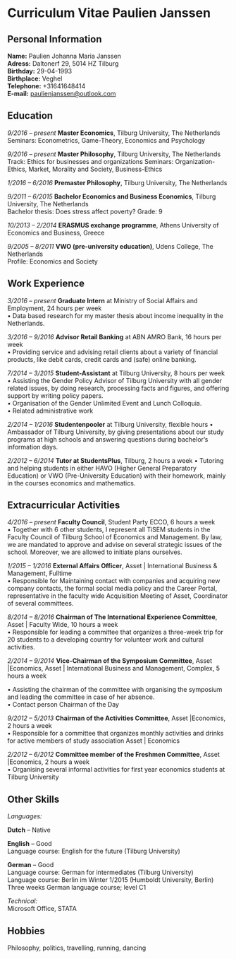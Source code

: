 # Curriculum Vitae Paulien Janssen

## Personal Information  
**Name:** Paulien Johanna Maria Janssen  
**Adress:** Daltonerf 29, 5014 HZ Tilburg  
**Birthday:** 29-04-1993  
**Birthplace:** Veghel  
**Telephone:** +31641648414  
**E-mail:** paulienjanssen@outlook.com  

## Education  

*9/2016 – present*   **Master Economics**, Tilburg University, The Netherlands  
		     Seminars: Econometrics, Game-Theory, Economics and Psychology  
		     
*9/2016 – present*   **Master Philosophy**, Tilburg University, The Netherlands   
		     Track: Ethics for businesses and organizations
		     Seminars: Organization-Ethics, Market, Morality and Society, Business-Ethics
		     
*1/2016 – 6/2016*    **Premaster Philosophy**, Tilburg University, The Netherlands   

*9/2011 – 6/2015*    **Bachelor Economics and Business Economics**, Tilburg University, The Netherlands    
	             Bachelor thesis: Does stress affect poverty? Grade: 9    
			
*10/2013 – 2/2014*   **ERASMUS exchange programme**, Athens University of Economics and Business, Greece  

*9/2005 – 8/2011*    **VWO (pre-university education)**, Udens College, The Netherlands  
                     Profile: Economics and Society  

## Work Experience  

*3/2016 – present*	**Graduate Intern** at Ministry of Social Affairs and Employment, 24 hours per week  
•	  Data based research for my master thesis about income inequality in the Netherlands.    

*3/2016 – 9/2016*	**Advisor Retail Banking** at ABN AMRO Bank, 16 hours per week  
•	  Providing service and advising retail clients about a variety of financial products, like debit cards, credit cards and (safe) online banking. 

*7/2014 – 3/2015*	**Student-Assistant** at Tilburg University, 8 hours per week  
•	Assisting the Gender Policy Advisor of Tilburg University with all gender related issues, by doing research, processing facts and figures, and offering support by writing policy papers.     
•	Organisation of the Gender Unlimited Event and Lunch Colloquia.   
•	Related administrative work   

*2/2014 – 1/2016*   	**Studentenpooler** at Tilburg University, flexible hours 
•	Ambassador of Tilburg University, by giving presentations about our study programs at high schools and answering questions during bachelor’s information days.   

*2/2012 – 6/2014*  	**Tutor at StudentsPlus**, Tilburg, 2 hours a week
•	Tutoring and helping students in either HAVO (Higher General Preparatory Education) or VWO (Pre-University Education) with their homework, mainly in the courses economics and mathematics.  

## Extracurricular Activities  

*4/2016 – present*	**Faculty Council**, Student Party ECCO, 6 hours a week  
•	Together with 6 other students, I represent all TiSEM students in the Faculty Council of Tilburg School of Economics and Management. By law, we are mandated to approve and advise on several strategic issues of the school. Moreover, we are allowed to initiate plans ourselves.

*1/2015 – 1/2016*	**External Affairs Officer**, Asset | International Business & Management, Fulltime   
•	Responsible for Maintaining contact with companies and acquiring new company contacts, the formal social media policy and the Career Portal, representative in the faculty wide Acquisition Meeting of Asset, Coordinator of several committees.

*8/2014 – 8/2016*	**Chairman of The International Experience Committee**, Asset | Faculty Wide, 10 hours a week  
•	Responsible for leading a committee that organizes a three-week trip for 20 students to a developing country for volunteer work and cultural activities.   

*2/2014 – 9/2014*	**Vice-Chairman of the Symposium Committee**, Asset |Economics, Asset | International Business and Management, Complex, 5 hours a week

•	Assisting the chairman of the committee with organising the symposium and leading the committee in case of her absence.   
•	Contact person Chairman of the Day  

*9/2012 – 5/2013* 	**Chairman of the Activities Committee**, Asset |Economics, 2 hours a week   
•	Responsible for a committee that organizes monthly activities and drinks for active members of study association Asset | Economics   

*2/2012 – 6/2012*	**Committee member of the Freshmen Committee**, Asset |Economics, 2 hours a week   
•	Organising several informal activities for first year economics students at Tilburg University  

## Other Skills  

*Languages:*  

**Dutch** – Native 

**English** – Good  
Language course: English for the future (Tilburg University)    

**German** – Good  
Language course: German for intermediates (Tilburg University)  
Language course: Berlin im Winter 1/2015 (Humboldt University, Berlin)  
Three weeks German language course; level C1  

*Technical:*  
Microsoft Office, STATA  

## Hobbies  

Philosophy, politics, travelling, running, dancing




